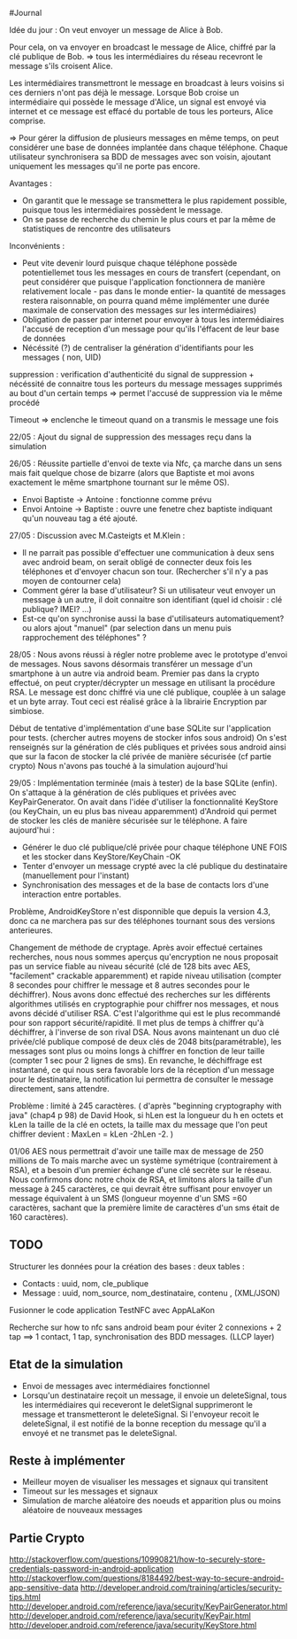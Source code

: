 #Journal

Idée du jour : 
On veut envoyer un message de Alice à Bob. 

Pour cela, on va envoyer en broadcast le message de Alice, chiffré par la clé publique de Bob.
=> tous les intermédiaires du réseau recevront le message s'ils croisent Alice.

Les intermédiaires transmettront le message en broadcast à leurs voisins si ces derniers n'ont pas déjà le message. 
Lorsque Bob croise un intermédiaire qui possède le message d'Alice, un signal est envoyé via internet et ce message 
est effacé du portable de tous les porteurs, Alice comprise.

=> Pour gérer la diffusion de plusieurs messages en même temps, on peut considérer une base de données implantée dans chaque téléphone.
Chaque utilisateur synchronisera sa BDD de messages avec son voisin, ajoutant uniquement les messages qu'il ne porte pas encore.

Avantages :
  - On garantit que le message se transmettera le plus rapidement possible, puisque tous les intermédiaires possèdent le message.
  - On se passe de recherche du chemin le plus cours et par la même de statistiques de rencontre des utilisateurs
  
Inconvénients :
  - Peut vite devenir lourd puisque chaque téléphone possède potentiellemet tous les messages en cours de transfert (cependant, on peut considérer que puisque l'application fonctionnera de manière relativement locale - pas dans le monde entier- la quantité de messages restera raisonnable, on pourra quand même implémenter une durée maximale de conservation des messages sur les intermédiaires)
  - Obligation de passer par internet pour envoyer à tous les intermédiaires l'accusé de reception d'un message pour qu'ils l'éffacent de leur base de données
  - Nécéssité (?) de centraliser la génération d'identifiants pour les messages ( non, UID)


suppression : verification d'authenticité du signal de suppression + nécéssité de connaitre tous les porteurs du message
messages supprimés au bout d'un certain temps => permet l'accusé de suppression via le même procédé


Timeout => enclenche le timeout quand on a transmis le message une fois

22/05 : Ajout du signal de suppression des messages reçu dans la simulation

26/05 : Réussite partielle d'envoi de texte via Nfc, ça marche dans un sens mais fait quelque chose de bizarre (alors que Baptiste et moi avons exactement le même smartphone tournant sur le même OS). 
- Envoi Baptiste -> Antoine : fonctionne comme prévu
- Envoi Antoine -> Baptiste : ouvre une fenetre chez baptiste indiquant qu'un nouveau tag a été ajouté.

27/05 : Discussion avec M.Casteigts et M.Klein :
- Il ne parrait pas possible d'effectuer une communication à deux sens avec android beam, on serait obligé de connecter deux fois les téléphones et d'envoyer chacun son tour. (Rechercher s'il n'y a pas moyen de contourner cela) 
- Comment gérer la base d'utilisateur? Si un utilisateur veut envoyer un message à un autre, il doit connaitre son identifiant (quel id choisir : clé publique? IMEI? ...) 
- Est-ce qu'on synchronise aussi la base d'utilisateurs automatiquement? ou alors ajout "manuel" (par selection dans un menu puis rapprochement des téléphones" ?


28/05 : Nous avons réussi à régler notre probleme avec le prototype d'envoi de messages. Nous savons désormais transférer un message d'un smartphone à un autre via android beam.
Premier pas dans la crypto effectué, on peut crypter/décrypter un message en utilisant la procédure RSA. Le message est donc chiffré via une clé publique, couplée à un salage et un byte array. Tout ceci est réalisé grâce à la librairie Encryption par simbiose.

Début de tentative d'implémentation d'une base SQLite sur l'application pour tests. (chercher autres moyens de stocker infos sous android) 
On s'est renseignés sur la génération de clés publiques et privées sous android ainsi que sur la facon de stocker la clé privée de manière sécurisée (cf partie crypto)
Nous n'avons pas touché à la simulation aujourd'hui

29/05 : Implémentation terminée (mais à tester) de la base SQLite (enfin). On s'attaque à la génération de clés publiques et privées avec KeyPairGenerator. On avait dans l'idée d'utiliser la fonctionnalité KeyStore (ou KeyChain, un eu plus bas niveau apparemment) d'Android qui permet de stocker les clés de manière sécurisée sur le téléphone.
A faire aujourd'hui :
- Générer le duo clé publique/clé privée pour chaque téléphone UNE FOIS et les stocker dans KeyStore/KeyChain -OK 
- Tenter d'envoyer un message crypté avec la clé publique du destinataire (manuellement pour l'instant)
- Synchronisation des messages et de la base de contacts lors d'une interaction entre portables.


Problème, AndroidKeyStore n'est disponnible que depuis la version 4.3, donc ca ne marchera pas sur des téléphones tournant sous des versions anterieures.

Changement de méthode de cryptage. Après avoir effectué certaines recherches, nous nous sommes aperçus qu'encryption ne nous proposait pas un service fiable au niveau sécurité (clé de 128 bits avec AES, "facilement" crackable apparemment) et rapide niveau utilisation (compter 8 secondes pour chiffrer le message et 8 autres secondes pour le déchiffrer). Nous avons donc effectué des recherches sur les différents algorithmes utilisés en cryptographie pour chiffrer nos messages, et nous avons décidé d'utiliser RSA. C'est l'algorithme qui est le plus recommandé pour son rapport sécurité/rapidité. Il met plus de temps à chiffrer qu'à déchiffrer, à l'inverse de son rival DSA. Nous avons maintenant un duo clé privée/clé publique composé de deux clés de 2048 bits(paramétrable), les messages sont plus ou moins longs à chiffrer en fonction de leur taille (compter 1 sec pour 2 lignes de sms). En revanche, le déchiffrage est instantané, ce qui nous sera favorable lors de la réception d'un message pour le destinataire, la notification lui permettra de consulter le message directement, sans attendre.

Problème : limité à 245 caractères.
( d'après "beginning cryptography with java" (chap4 p 98) de David Hook, si hLen est la longueur du h en octets et kLen la taille de la clé en octets, la taille max du message que l'on peut chiffrer devient : 
MaxLen = kLen -2hLen -2.
)

01/06
AES nous permettrait d'avoir une taille max de message de 250 millions de To mais marche avec un système symétrique (contrairement à RSA), et a besoin d'un premier échange d'une clé secrète sur le réseau. Nous confirmons donc notre choix de RSA, et limitons alors la taille d'un message à 245 caractères, ce qui devrait être suffisant pour envoyer un message équivalent à un SMS (longueur moyenne d'un SMS =60 caractères, sachant que la première limite de caractères d'un sms était de 160 caractères).


TODO
---------------------
Structurer les données pour la création des bases : deux tables :
- Contacts : uuid, nom, cle_publique
- Message : uuid, nom_source, nom_destinataire, contenu ,  (XML/JSON)

Fusionner le code application TestNFC avec AppALaKon

Recherche sur how to nfc sans android beam pour éviter 2 connexions + 2 tap ==> 1 contact, 1 tap, synchronisation des BDD messages. (LLCP layer)




Etat de la simulation 
---------------------
- Envoi de messages avec intermédiaires fonctionnel
- Lorsqu'un destinataire reçoit un message, il envoie un deleteSignal, tous les intermédiaires qui receveront le deletSignal supprimeront le message et transmetteront le deleteSignal. Si l'envoyeur recoit le deleteSignal, il est notifié de la bonne reception du message qu'il a envoyé et ne transmet pas le deleteSignal. 

Reste à implémenter 
-------------------
- Meilleur moyen de visualiser les messages et signaux qui transitent
- Timeout sur les messages et signaux
- Simulation de marche aléatoire des noeuds et apparition plus ou moins aléatoire de nouveaux messages


Partie Crypto
------------------- 
http://stackoverflow.com/questions/10990821/how-to-securely-store-credentials-password-in-android-application
http://stackoverflow.com/questions/8184492/best-way-to-secure-android-app-sensitive-data
http://developer.android.com/training/articles/security-tips.html
http://developer.android.com/reference/java/security/KeyPairGenerator.html
http://developer.android.com/reference/java/security/KeyPair.html
http://developer.android.com/reference/java/security/KeyStore.html
